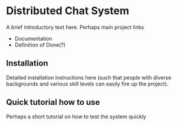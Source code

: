 # Distributed Chat System 

A brief introductory text here. Perhaps main project links
- Documentation
- Definition of Done(?)



## Installation

Detailed installation instructions here (such that people with diverse backgrounds and various skill levels can easily fire up the project). 


## Quick tutorial how to use

Perhaps a short tutorial on how to test the system quickly
